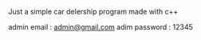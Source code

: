 Just a simple car delership program made with c++

admin email : admin@gmail.com
adim password : 12345